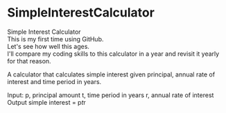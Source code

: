 # SimpleInterestCalculator <br>
Simple Interest Calculator<br>
This is my first time using GitHub.<br>
Let's see how well this ages. <br>
I'll compare my coding skills to this calculator in a year and revisit it yearly for that reason. <br>


A calculator that calculates simple interest given principal, annual rate of interest and time period in years.

Input:
   p, principal amount
   t, time period in years
   r, annual rate of interest
Output
   simple interest = p*t*r
